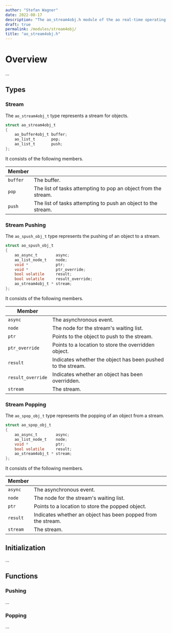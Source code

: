 ```yaml
---
author: "Stefan Wagner"
date: 2022-08-17
description: "The ao_stream4obj.h module of the ao real-time operating system."
draft: true
permalink: /modules/stream4obj/
title: "ao_stream4obj.h"
---
```


# Overview

...

## Types

### Stream

The `ao_stream4obj_t` type represents a stream for objects.

```c
struct ao_stream4obj_t
{
    ao_buffer4obj_t buffer;
    ao_list_t       pop;
    ao_list_t       push;
};
```

It consists of the following members.

| Member | |
|--------|-|
| `buffer` | The buffer. |
| `pop` | The list of tasks attempting to pop an object from the stream. |
| `push` | The list of tasks attempting to push an object to the stream. |

### Stream Pushing

The `ao_spush_obj_t` type represents the pushing of an object to a stream.

```c
struct ao_spush_obj_t
{
    ao_async_t        async;
    ao_list_node_t    node;
    void *            ptr;
    void *            ptr_override;
    bool volatile     result;
    bool volatile     result_override;
    ao_stream4obj_t * stream;
};
```

It consists of the following members.

| Member | |
|--------|-|
| `async` | The asynchronous event. |
| `node` | The node for the stream's waiting list. |
| `ptr` | Points to the object to push to the stream. |
| `ptr_override` | Points to a location to store the overridden object. |
| `result` | Indicates whether the object has been pushed to the stream. |
| `result_override` | Indicates whether an object has been overridden. |
| `stream` | The stream. |

### Stream Popping

The `ao_spop_obj_t` type represents the popping of an object from a stream.

```c
struct ao_spop_obj_t
{
    ao_async_t        async;
    ao_list_node_t    node;
    void *            ptr;
    bool volatile     result;
    ao_stream4obj_t * stream;
};
```

It consists of the following members.

| Member | |
|--------|-|
| `async` | The asynchronous event. |
| `node` | The node for the stream's waiting list. |
| `ptr` | Points to a location to store the popped object. |
| `result` | Indicates whether an object has been popped from the stream. |
| `stream` | The stream. |

## Initialization

...

## Functions

### Pushing

...

### Popping

...
